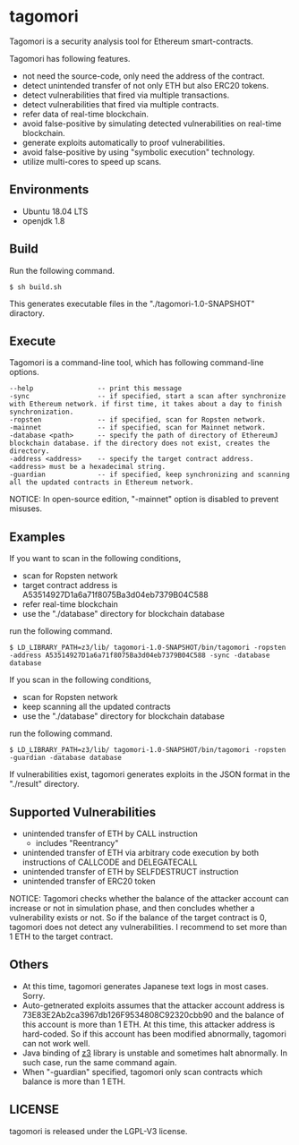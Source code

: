 # tagomori

Tagomori is a security analysis tool for Ethereum smart-contracts.

Tagomori has following features.

* not need the source-code, only need the address of the contract.
* detect unintended transfer of not only ETH but also ERC20 tokens.
* detect vulnerabilities that fired via multiple transactions.
* detect vulnerabilities that fired via multiple contracts.
* refer data of real-time blockchain.
* avoid false-positive by simulating detected vulnerabilities on real-time blockchain.
* generate exploits automatically to proof vulnerabilities.
* avoid false-positive by using "symbolic execution" technology.
* utilize multi-cores to speed up scans.

Environments
-----

* Ubuntu 18.04 LTS
* openjdk 1.8

Build
-----

Run the following command.

```
$ sh build.sh
```

This generates executable files in the "./tagomori-1.0-SNAPSHOT" diractory.

Execute
-----

Tagomori is a command-line tool, which has following command-line options.

```
--help                -- print this message
-sync                 -- if specified, start a scan after synchronize with Ethereum network. if first time, it takes about a day to finish synchronization.
-ropsten              -- if specified, scan for Ropsten network.
-mainnet              -- if specified, scan for Mainnet network.
-database <path>      -- specify the path of directory of EthereumJ blockchain database. if the directory does not exist, creates the directory.
-address <address>    -- specify the target contract address. <address> must be a hexadecimal string.
-guardian             -- if specified, keep synchronizing and scanning all the updated contracts in Ethereum network.
```

NOTICE: In open-source edition, "-mainnet" option is disabled to prevent misuses.

Examples
---

If you want to scan in the following conditions,

* scan for Ropsten network
* target contract address is A53514927D1a6a71f8075Ba3d04eb7379B04C588
* refer real-time blockchain
* use the "./database" directory for blockchain database

run the following command.

```
$ LD_LIBRARY_PATH=z3/lib/ tagomori-1.0-SNAPSHOT/bin/tagomori -ropsten -address A53514927D1a6a71f8075Ba3d04eb7379B04C588 -sync -database database
```

If you scan in the following conditions,

* scan for Ropsten network
* keep scanning all the updated contracts
* use the "./database" directory for blockchain database

run the following command.

```
$ LD_LIBRARY_PATH=z3/lib/ tagomori-1.0-SNAPSHOT/bin/tagomori -ropsten -guardian -database database
```

If vulnerabilities exist, tagomori generates exploits in the JSON format in the "./result" directory.

Supported Vulnerabilities
---

* unintended transfer of ETH by CALL instruction
    * includes "Reentrancy"
* unintended transfer of ETH via arbitrary code execution by both instructions of CALLCODE and DELEGATECALL
* unintended transfer of ETH by SELFDESTRUCT instruction
* unintended transfer of ERC20 token

NOTICE: Tagomori checks whether the balance of the attacker account can increase or not in simulation phase, and then concludes whether a vulnerability exists or not. So if the balance of the target contract is 0, tagomori does not detect any vulnerabilities. I recommend to set more than 1 ETH to the target contract.

Others
---

* At this time, tagomori generates Japanese text logs in most cases. Sorry.
* Auto-getnerated exploits assumes that the attacker account address is 73E83E2Ab2ca3967db126F9534808C92320cbb90 and the balance of this account is more than 1 ETH. At this time, this attacker address is hard-coded. So if this account has been modified abnormally, tagomori can not work well.
* Java binding of [z3](https://github.com/Z3Prover/z3) library is unstable and sometimes halt abnormally. In such case, run the same command again.
* When "-guardian" specified, tagomori only scan contracts which balance is more than 1 ETH.

LICENSE
-----

tagomori is released under the LGPL-V3 license.
